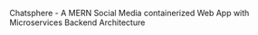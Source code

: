 Chatsphere - A MERN Social Media containerized Web App with Microservices Backend Architecture
<object data="https://github.com/coolwednesday/Chatsphere_Initial_Version/raw/main/ChatSphere_Report.pdf" width="1000" height="1000" type='application/pdf'></object>


 

